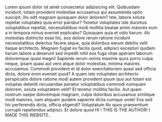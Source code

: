 Lorem ipsum dolor sit amet consectetur adipisicing elit. Quibusdam incidunt, totam provident molestiae accusamus qui assumenda optio suscipit, illo odit magnam quisquam dolor dolorem? Iste, labore soluta repellat voluptates quia error pariatur? Tenetur voluptates iste ducimus voluptatibus repellat, necessitatibus modi mollitia beatae animi maiores eum a in tempora minus eveniet explicabo? Quisquam quia et odio harum. Ab molestias distinctio esse hic, eos dolore rerum ratione incidunt necessitatibus delectus facere atque, quia doloribus earum debitis velit itaque architecto. Magnam fugiat ex facilis quod, adipisci excepturi quidem harum labore a deserunt sed impedit nihil eos fuga vitae aperiam laborum doloremque quasi magni! Sapiente rerum omnis maxime quos porro culpa neque, ipsam quasi aut vero atque dolor molestias, minima maiores accusamus. Commodi provident et id dolor exercitationem quasi sed officia dicta, dolore enim eveniet quod? A quam iste voluptates architecto perspiciatis dolore ratione modi autem provident ipsum quo aut totam est voluptas deleniti recusandae pariatur voluptatibus commodi numquam dolorem, soluta voluptatem velit? Et tenetur mollitia facilis. Aut quam nostrum saepe doloremque magnam, culpa doloribus accusamus similique modi maiores, nam aliquam quidem sapiente dicta cumque unde! Eos sed hic perferendis dicta, officia eligendi? Voluptatum illo quos praesentium corrupti repellendus adipisci. Et dolore quod 
HI ! THIS IS THE AUTHOR!
I MADE THIS WEBSITE..

